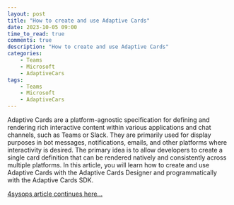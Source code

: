 ```yaml
---
layout: post
title: "How to create and use Adaptive Cards"
date: 2023-10-05 09:00
time_to_read: true
comments: true
description: "How to create and use Adaptive Cards"
categories:
    - Teams
    - Microsoft
    - AdaptiveCars
tags:
    - Teams
    - Microsoft
    - AdaptiveCars
---
```


Adaptive Cards are a platform-agnostic specification for defining and rendering rich interactive content within various applications and chat channels, such as Teams or Slack. 
They are primarily used for display purposes in bot messages, notifications, emails, and other platforms where interactivity is desired. The primary idea is to allow 
developers to create a single card definition that can be rendered natively and consistently across multiple platforms. 
In this article, you will learn how to create and use Adaptive Cards with the Adaptive Cards Designer and programmatically with the Adaptive Cards SDK.

[4sysops article continues here...](https://4sysops.com/archives/how-to-create-and-use-adaptive-cards/)
